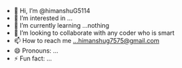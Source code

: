 - 👋 Hi, I’m @himanshuG5114
- 👀 I’m interested in ...
- 🌱 I’m currently learning ...nothing        
- 💞️ I’m looking to collaborate with  any coder who is smart 
- 📫 How to reach me ...himanshug7575@gmail.com
- 😄 Pronouns: ...
- ⚡ Fun fact: ...

<!---
himanshuG5114/himanshuG5114 is a ✨ special ✨ repository because its `README.md` (this file) appears on your GitHub profile.
You can click the Preview link to take a look at your changes.
--->
